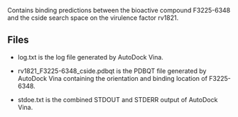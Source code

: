 Contains binding predictions between the bioactive compound F3225-6348 and the cside search space on the virulence factor rv1821.

## Files

- log.txt is the log file generated by AutoDock Vina.

- rv1821_F3225-6348_cside.pdbqt is the PDBQT file generated by AutoDock Vina containing the orientation and binding location of F3225-6348.

- stdoe.txt is the combined STDOUT and STDERR output of AutoDock Vina.


